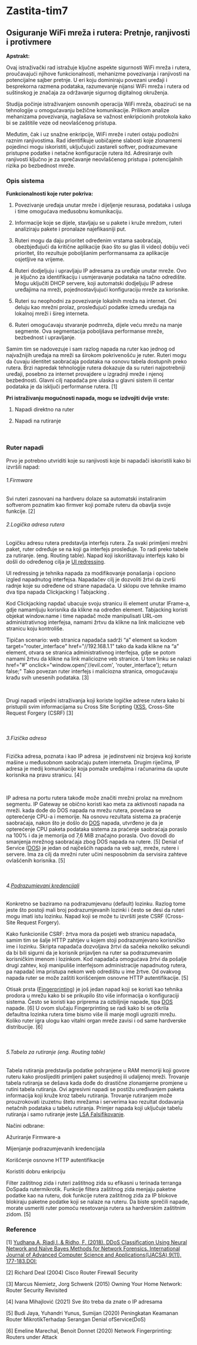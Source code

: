 # Zastita-tim7

## **Osiguranje WiFi mreža i rutera: Pretnje, ranjivosti i protivmere**

**Apstrakt:**

Ovaj istraživački rad istražuje ključne aspekte sigurnosti WiFi mreža i rutera, proučavajući njihove funkcionalnosti, mehanizme povezivanja i ranjivosti na potencijalne sajber pretnje. U eri koju dominiraju povezani uređaji i besprekorna razmena podataka, razumevanje nijansi WiFi mreža i rutera od suštinskog je značaja za održavanje sigurnog digitalnog okruženja.

Studija počinje istraživanjem osnovnih operacija WiFi mreža, obazirući se na tehnologije u omogućavanju bežične komunikacije. Prilikom analize mehanizama povezivanja, naglašava se važnost enkripcionih protokola kako bi se zaštitile veze od neovlašćenog pristupa.

Međutim, čak i uz snažne enkripcije, WiFi mreže i ruteri ostaju podložni raznim ranjivostima. Rad identifikuje uobičajene slabosti koje zlonamerni pojedinci mogu iskoristiti, uključujući zastareli softver, podrazumevane pristupne podatke i netačne konfiguracije rutera itd. Adresiranje ovih ranjivosti ključno je za sprečavanje neovlašćenog pristupa i potencijalnih rizika po bezbednost mreže.

### Opis sistema

**Funkcionalnosti koje ruter pokriva:**

1. Povezivanje uređaja unutar mreže i dijeljenje resurasa, podataka i usluga i time omogućava međusobnu komunikaciju.

2. Informacije koje se dijele, stavljaju se u pakete i kruže mrežom, ruteri analiziraju pakete i pronalaze najefikasniji put.

3. Ruteri mogu da daju prioritet određenim vrstama saobraćaja, obezbjeđujući da kritične aplikacije (kao što su glas ili video) dobiju veći prioritet, što rezultuje poboljšanim performansama za aplikacije osjetljive na vrijeme.

4. Ruteri dodjeljuju i upravljaju IP adresama za uređaje unutar mreže. Ovo je ključno za identifikaciju i usmjeravanje podataka na tačno odredište. Mogu uključiti DHCP servere, koji automatski dodjeljuju IP adrese uređajima na mreži, pojednostavljujući konfiguraciju mreže za korisnike.

5. Ruteri su neophodni za povezivanje lokalnih mreža na internet. Oni deluju kao mrežni prolaz, prosleđujući podatke između uređaja na lokalnoj mreži i šireg interneta.

6. Ruteri omogućavaju stvaranje podmreža, dijele veću mrežu na manje segmente. Ova segmentacija poboljšava performanse mreže, bezbednost i upravljanje.

Samim tim se nadovezuje i sam razlog napada na ruter kao jednog od najvažnijih uređaja na mreži sa širokom pokrivenošću je ruter. Ruteri mogu da čuvaju identitet saobraćaja podataka na osnovu tabela dostupnih preko rutera. Brzi napredak tehnologije rutera dokazuje da su ruteri najpotrebniji uređaji, posebno za internet provajdere u izgradnji mreže i njenoj bezbednosti. Glavni cilj napadača pre ulaska u glavni sistem ili centar podataka je da isključi performanse rutera. \[1\]

**Pri istraživanju mogućnosti napada, mogu se izdvojiti dvije vrste:**

1. Napadi direktno na ruter

2. Napadi na rutiranje

&nbsp;

### Ruter napadi

Prvo je potrebno utvriditi koje su ranjivosti koje bi napadači iskoristili kako bi izvršili napad:

###### 1.Firmware

Svi ruteri zasnovani na hardveru dolaze sa automatski instaliranim softverom poznatim kao firmver koji pomaže ruteru da obavlja svoje funkcije. \[2\]

###### 2.Logička adresa rutera

Logičku adresu rutera predstavlja interfejs rutera. Za svaki primljeni mrežni paket, ruter određuje se na koji ga interfejs prosleđuje. To radi preko tabele za rutiranje. (eng. Routing table). Napad koji iskorištavaju interfejs kako bi došli do određenog cilja je [UI redressing](https://github.com/n-vojin/Zastita-tim7/blob/main/UI%20Redressing.md).

UI redressing je tehnika napada za modifikovanje ponašanja i opciono izgled napadnutog interfejsa. Napadačev cilj je dozvoliti žrtvi da izvrši radnje koje su određene od strane napadača. U sklopu ove tehnike imamo dva tipa napada Clickjacking I Tabjacking .

Kod Clickjacking napdač ubacuje svoju stranicu ili element unutar IFrame-a, gdje namamljuju korisnika da klikne na određen element. Tabjacking koristi objekat window.name i time napadač može manipulisati URL-om administrativnog interfejsa, namami žrtvu da klikne na link maliciozne veb stranicu koju kontroliše.

Tipičan scenario: web stranica napadača sadrži “a” element sa kodom target="router_interface" href="//192.168.1.1" tako da kada klikne na “a” element, otvara se stranica administrativnog interfejsa, gdje se potom namami žrtvu da klikne na link maliciozne veb stranice. U tom linku se nalazi href="#" onclick="window.open('//evil.com', 'router_interface'); return false;" Tako povezan ruter interfejs i maliciozna stranica, omogućavaju krađu svih unesenih podataka. \[3\]

&nbsp;

Drugi napadi vrijedni istraživanja koji koriste logičke adrese rutera kako bi pristupili svim informacijama su Cross Site Scripting ([XSS](https://github.com/n-vojin/Zastita-tim7/blob/main/XSS.md), Cross-Site Request Forgery (CSRF) \[3\]

&nbsp;

###### 3.Fizička adresa

Fizička adresa, poznata i kao IP adresa  je jedinstveni niz brojeva koji koriste mašine u međusobnom saobraćaju putem interneta. Drugim riječima, IP adresa je medij komunikacije koja pomaže uređajima i računarima da upute korisnika na pravu stranicu. \[4\]

&nbsp;

IP adresa na portu rutera takođe može značiti mrežni prolaz na mrežnom segmentu. IP Gateway se obično koristi kao meta za aktivnosti napada na mreži. kada dođe do DOS napada na mrežu rutera, povećava se opterećenje CPU-a i memorije. Na osnovu rezultata sistema za praćenje saobraćaja, nakon što je došlo do [DOS](https://github.com/n-vojin/Zastita-tim7/blob/main/DoS%20Napad.md) napada, utvrđeno je da je opterećenje CPU paketa podataka sistema za praćenje saobraćaja poraslo na 100% i da je memorija od 7,6 MiB značajno porasla. Ovo dovodi do smanjenja mrežnog saobraćaja zbog DOS napada na rutere. \[5\] Denial of Service ([DOS](https://github.com/n-vojin/Zastita-tim7/blob/main/DoS%20Napad.md)) je jedan od najčešćih napada na veb sajt, mreže, rutere i servere. Ima za cilj da mrežni ruter učini nesposobnim da servisira zahteve ovlašćenih korisnika. \[5\]

&nbsp;

###### 4.[Podrazumjevani kredencijali](https://github.com/n-vojin/Zastita-tim7/blob/main/Napad%20preko%20direktne%20povezanosti.md)

Konkretno se baziramo na podrazumjevanu (default) lozinku. Razlog tome jeste što postoji mali broj podrazumjevanih lozinki i često se desi da ruteri mogu imati istu lozinku. Napad koji se može tu izvršiti jeste CSRF (Cross-Site Request Forgery).

Kako funkcioniše CSRF: žrtva mora da posjeti web stranicu napadača, samim tim se šalje HTTP zahtjev u kojem stoji podrazumjevano korisničko ime i lozinku. Skripta napadača dozvoljava žrtvi da sačeka nekoliko sekundi da bi bili sigurni da je korisnik prijavljen na ruter sa podrazumevanim korisničkim imenom i lozinkom. Kod napadača omogućava žrtvi da pošalje drugi zahtev, koji manipuliše interfejsom administracije napadnutog rutera, pa napadač ima pristupa nekom web odredištu u ime žrtve. Od ovakvog napada ruter se može zaštiti korišćenjem osnovne HTTP autentifikacije. \[5\]

Otisak prsta ([Fingerprinting](https://github.com/n-vojin/Zastita-tim7/blob/main/Fingerprinting.md)) je još jedan napad koji se koristi kao tehnika prodora u mrežu kako bi se prikupilo što više informacija o konfiguraciji sistema. Često se koristi kao priprema za ozbiljnije napade, tipa [DOS](https://github.com/n-vojin/Zastita-tim7/blob/main/DoS%20Napad.md) napade. \[6\] U ovom slučaju Fingerprinting se radi kako bi se otkrila defaultna lozinka rutera time bismo više ili manje mogli ugroziti mrežu. Koliko ruter igra ulogu kao vitalni organ mreže zavisi i od same hardverske distribucije. \[6\]

&nbsp;

###### 5.Tabela za rutiranje (eng. Routing table)

Tabela rutiranja predstavlja podatke pohranjene u RAM memoriji koji govore ruteru kako proslijediti primljeni paket susjednoj ili udaljenoj mreži. Trovanje tabela rutiranja se dešava kada dođe do drastične zlonamjerne promjene u rutini tabela rutiranja. Ovi agresivni napadi se postižu uređivanjem paketa informacija koji kruže kroz tabelu rutiranja. Trovanje rutiranjem može prouzrokovati izuzetnu štetu mrežama i serverima kao rezultat dodavanja netačnih podataka u tabelu rutiranja. Primjer napada koji uključuje tabelu rutiranja i samo rutiranje jeste [LSA Falsifikovanje](https://github.com/n-vojin/Zastita-tim7/blob/main/LSA%20Falsifikovanje.md).

Načini odbrane:

Ažuriranje Firmware-a

Mijenjanje podrazumjevanih kredencijala

Korišćenje osnovne HTTP autentifikacije

Koristiti dobru enkripciju

Filter zaštitnog zida i ruteri zaštitnog zida su efikasni u terinada terranga DoSpada rutermikrotik. Funkcije filtera zaštitnog zida menjaju paketne podatke kao na ruteru, dok funkcije rutera zaštitnog zida za IP blokove blokiraju paketne podatke koji se nalaze na ruteru. Da biste sprečili napade, morate usmeriti ruter pomoću resetovanja rutera sa hardverskim zaštitnim zidom. \[5\]

### Reference

[1] [Yudhana,A.,Riadi,I.,& Ridho, F. (2018). DDoS Classification Using Neural Network and Naïve Bayes Methods for Network Forensics. International Journal of Advanced Computer Science and Applications(IJACSA),9(11), 177-183.DOI:](https://thesai.org/Publications/ViewPaper?Volume=9&Issue=11&Code=ijacsa&SerialNo=25)

\[2\] Richard Deal (2004) Cisco Router Firewall Security

\[3\] Marcus Niemietz, Jorg Schwenk (2015) Owning Your Home Network: Router Security Revisited

\[4\] Ivana Mihajlović (2021) Sve što treba da znate o IP adresama

\[5\] Budi Jaya, Yuhandri Yunus, Sumijan (2020) Peningkatan Keamanan Router MikrotikTerhadap Serangan Denial ofService(DoS)

\[6\] Emeline Marechal, Benoit Donnet (2020) Network Fingerprinting: Routers under Attack
